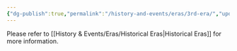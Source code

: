 ```yaml
---
{"dg-publish":true,"permalink":"/history-and-events/eras/3rd-era/","updated":"2025-06-10T19:03:25.911+01:00"}
---
```


Please refer to [[History & Events/Eras/Historical Eras\|Historical Eras]] for more information. 